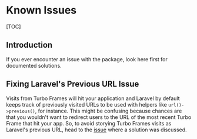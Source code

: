 # Known Issues

[TOC]

## Introduction

If you ever encounter an issue with the package, look here first for documented solutions.

## Fixing Laravel's Previous URL Issue

Visits from Turbo Frames will hit your application and Laravel by default keeps track of previously visited URLs to be used with helpers like `url()->previous()`, for instance. This might be confusing because chances are that you wouldn't want to redirect users to the URL of the most recent Turbo Frame that hit your app. So, to avoid storying Turbo Frames visits as Laravel's previous URL, head to the [issue](https://github.com/hotwired-laravel/turbo-laravel/issues/60#issuecomment-1123142591) where a solution was discussed.
